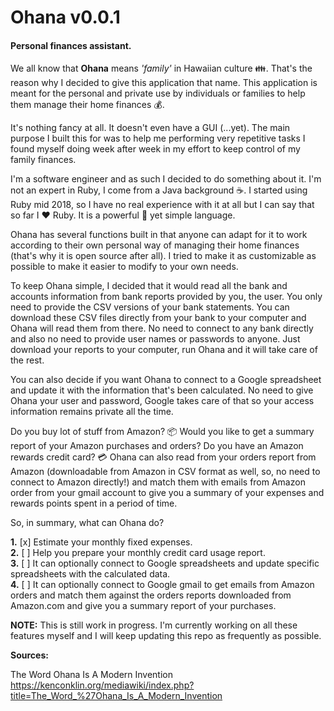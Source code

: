 # Ohana v0.0.1
#### Personal finances assistant.

We all know that **Ohana** means *'family'* in Hawaiian culture :family:. That's the reason why I decided to give this application that name. This application is meant for the personal and private use by individuals or families to help them manage their home finances :moneybag:.

It's nothing fancy at all. It doesn't even have a GUI (...yet). The main purpose I built this for was to help me performing very repetitive tasks I found myself doing week after week in my effort to keep control of my family finances.

I'm a software engineer and as such I decided to do something about it. I'm not an expert in Ruby, I come from a Java background :coffee:. I started using Ruby mid 2018, so I have no real experience with it at all but I can say that so far I :heart: Ruby. It is a powerful :muscle: yet simple language.

Ohana has several functions built in that anyone can adapt for it to work according to their own personal way of managing their home finances (that's why it is open source after all). I tried to make it as customizable as possible to make it easier to modify to your own needs.

To keep Ohana simple, I decided that it would read all the bank and accounts information from bank reports provided by you, the user. You only need to provide the CSV versions of your bank statements. You can download these CSV files directly from your bank to your computer and Ohana will read them from there. No need to connect to any bank directly and also no need to provide user names or passwords to anyone. Just download your reports to your computer, run Ohana and it will take care of the rest.

You can also decide if you want Ohana to connect to a Google spreadsheet and update it with the information that's been calculated. No need to give Ohana your user and password, Google takes care of that so your access information remains private all the time.

Do you buy lot of stuff from Amazon? :package: Would you like to get a summary report of your Amazon purchases and orders? Do you have an Amazon rewards credit card? :credit_card: Ohana can also read from your orders report from Amazon (downloadable from Amazon in CSV format as well, so, no need to connect to Amazon directly!) and match them with emails from Amazon order from your gmail account to give you a summary of your expenses and rewards points spent in a period of time.

So, in summary, what can Ohana do?

__1.__ [x] Estimate your monthly fixed expenses.  
__2.__ [ ] Help you prepare your monthly credit card usage report.  
__3.__ [ ] It can optionally connect to Google spreadsheets and update specific spreadsheets with the calculated data.  
__4.__ [ ] It can optionally connect to Google gmail to get emails from Amazon orders and match them against the orders reports downloaded from Amazon.com and give you a summary report of your purchases.

**NOTE:** This is still work in progress. I'm currently working on all these features myself and I will keep updating this repo as frequently as possible.


**Sources:**

The Word Ohana Is A Modern Invention  
https://kenconklin.org/mediawiki/index.php?title=The_Word_%27Ohana_Is_A_Modern_Invention
